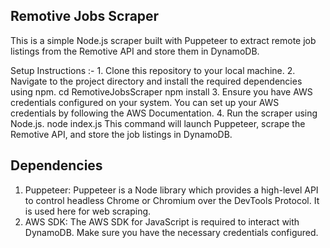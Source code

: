 Remotive Jobs Scraper
---------------------
This is a simple Node.js scraper built with Puppeteer to extract remote job listings from the Remotive API and store them in DynamoDB.

Setup Instructions :-
      1. Clone this repository to your local machine.
      2. Navigate to the project directory and install the required dependencies using npm.
            cd RemotiveJobsScraper
            npm install
      3. Ensure you have AWS credentials configured on your system. You can set up your AWS credentials by following the AWS Documentation.
      4. Run the scraper using Node.js.
            node index.js
         This command will launch Puppeteer, scrape the Remotive API, and store the job listings in DynamoDB.

Dependencies
------------
1. Puppeteer: Puppeteer is a Node library which provides a high-level API to control headless Chrome or Chromium over the DevTools Protocol. It is used here for web scraping.
2. AWS SDK: The AWS SDK for JavaScript is required to interact with DynamoDB. Make sure you have the necessary credentials configured.
